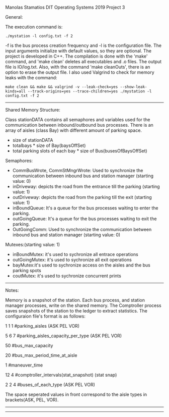 Manolas Stamatios
DIT  Operating Systems 2019 Project 3


General:

The execution command is:

    ./mystation -l config.txt -f 2 
-f is the bus process creation frequency and -l is the configuration file. The input arguments initialize with default values, so they are optional. The project is developed in C++. The compilation is done with the 'make' command, and 'make clean' deletes all executables and .ο files. The output file is IO/log.txt. Also, with the command 'make cleanOuts', there is an option to erase the output file. I also used Valgrind to check for memory leaks with the command:

    make clean && make && valgrind -v --leak-check=yes --show-leak-kinds=all --track-origins=yes --trace-children=yes ./mystation -l config.txt -f 2

******************************************************************

Shared Memory Structure:

Class stationDATA contains all semaphores and variables used for the communication between inbound/outbound bus processes. There is an array of aisles (class Bay) with different amount of parking space.


* size of stationDATA
* totalbays * size of Bay(baysOffSet)
* total parking slots of each bay * size of Bus(busesOfBaysOffSet)

Semaphores:

* CommBusWrote, CommStMngrWrote: Used to synchronize the communication between inbound bus and station manager (starting value: 0)
* inDriveway: depicts the road from the entrance till the parking (starting value: 1)
* outDriveway: depicts the road from the parking till the exit (starting value: 1)
* inBoundQueue: It's a queue for the bus processes waiting to enter the parking.
* outGoingQueue: It's a queue for the bus processes waiting to exit the parking.
* OutGoingComm: Used to synchronize the communication between inbound bus and station manager (starting value: 0)

Mutexes:(starting value: 1)
* inBoundMutex: it's used to sychronize all entrace operations
* outGoingMutex: it's used to sychronize all exit operations
* bayMutex:it's used to sychronize access on the aisles and the bus parking spots
* coutMutex: it's used to sychronize concurrent prints

******************************************************************

Notes:

Memory is a snapshot of the station. Each bus process, and station manager processes, write on the shared memory. The Comptroller process saves snapshots of the station to the ledger to extract statistics.
The configuraion file's format is as follows:

1 1 1 #parking_aisles (ASK PEL VOR)

5 6 7 #parking_aisles_capacity_per_type (ASK PEL VOR)

50 #bus_max_capacity

20 #bus_max_period_time_at_aisle

1 #maneuver_time

12 4 #comptroller_intervals(stat_snapshot) (stat snap)

2 2 4 #buses_of_each_type (ASK PEL VOR)


The space seperated values in front correspond to the aisle types in brackets(ASK, PEL, VOR).

******************************************************************


******************************************************************